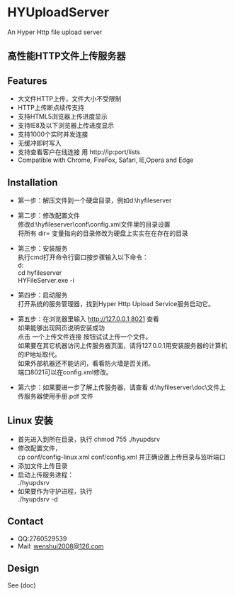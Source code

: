 # HYUploadServer
An Hyper Http file upload server

## 高性能HTTP文件上传服务器

## Features
- 大文件HTTP上传，文件大小不受限制
- HTTP上传断点续传支持
- 支持HTML5浏览器上传进度显示
- 支持IE8及以下浏览器上传进度显示
- 支持1000个实时并发连接
- 无缓冲即时写入
- 支持查看客户在线连接 用 http://ip:port/lists 
- Compatible with Chrome, FireFox, Safari, IE,Opera and Edge

## Installation
- 第一步：解压文件到一个硬盘目录，例如d:\hyfileserver

- 第二步：修改配置文件 <br>
        修改d:\hyfileserver\conf\config.xml文件里的目录设置 <br>
        将所有 dir= 变量指向的目录修改为硬盘上实实在在存在的目录 <br>
        
- 第三步：安装服务 <br/>
        执行cmd打开命令行窗口按步骤输入以下命令： <br/>
        d:  <br/>
        cd hyfileserver<br/>
        HYFileServer.exe -i  <br/>   
        
- 第四步：启动服务 <br/>
        打开系统的服务管理器，找到Hyper Http Upload Service服务启动它。
                
- 第五步：在浏览器里输入 http://127.0.0.1:8021 查看 <br>
        如果能够出现网页说明安装成功 <br>
        点击 一个上传文件连接 按钮试试上传一个文件。 <br>
        如果要在其它机器访问上传服务器页面，请将127.0.0.1用安装服务器的计算机的IP地址取代。 <br>
        如果外部机器还不能访问，看看防火墙是否关闭。 <br>
        端口8021可以在config.xml修改。
- 第六步：如果要进一步了解上传服务器，请查看 d:\hyfileserver\doc\文件上传服务器使用手册.pdf 文件

## Linux 安装
- 首先进入到所在目录，执行 chmod 755 ./hyupdsrv  <br>
- 修改配置文件，<br/>
  cp conf/config-linux.xml conf/config.xml 并正确设置上传目录与监听端口
- 添加文件上传目录
- 启动上传服务进程：<br/>
  ./hyupdsrv  <br>
- 如果要作为守护进程，执行  <br>
  ./hyupdsrv -d

## Contact
- QQ:2760529539
- Mail: wenshui2008@126.com

## Design
See (doc)






